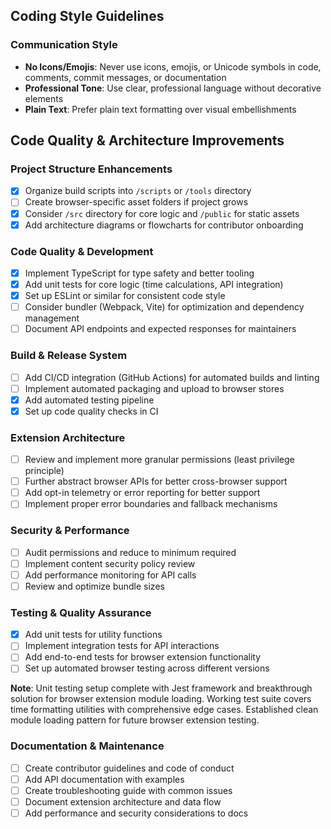 ## Coding Style Guidelines

### Communication Style
- **No Icons/Emojis**: Never use icons, emojis, or Unicode symbols in code, comments, commit messages, or documentation
- **Professional Tone**: Use clear, professional language without decorative elements
- **Plain Text**: Prefer plain text formatting over visual embellishments

## Code Quality & Architecture Improvements

### Project Structure Enhancements
- [x] Organize build scripts into `/scripts` or `/tools` directory
- [ ] Create browser-specific asset folders if project grows
- [x] Consider `/src` directory for core logic and `/public` for static assets
- [x] Add architecture diagrams or flowcharts for contributor onboarding

### Code Quality & Development
- [x] Implement TypeScript for type safety and better tooling
- [x] Add unit tests for core logic (time calculations, API integration)
- [x] Set up ESLint or similar for consistent code style
- [ ] Consider bundler (Webpack, Vite) for optimization and dependency management
- [ ] Document API endpoints and expected responses for maintainers

### Build & Release System
- [ ] Add CI/CD integration (GitHub Actions) for automated builds and linting
- [ ] Implement automated packaging and upload to browser stores
- [x] Add automated testing pipeline
- [x] Set up code quality checks in CI

### Extension Architecture
- [ ] Review and implement more granular permissions (least privilege principle)
- [ ] Further abstract browser APIs for better cross-browser support
- [ ] Add opt-in telemetry or error reporting for better support
- [ ] Implement proper error boundaries and fallback mechanisms

### Security & Performance
- [ ] Audit permissions and reduce to minimum required
- [ ] Implement content security policy review
- [ ] Add performance monitoring for API calls
- [ ] Review and optimize bundle sizes

### Testing & Quality Assurance
- [x] Add unit tests for utility functions
- [ ] Implement integration tests for API interactions
- [ ] Add end-to-end tests for browser extension functionality
- [ ] Set up automated browser testing across different versions

**Note**: Unit testing setup complete with Jest framework and breakthrough solution for browser extension module loading. Working test suite covers time formatting utilities with comprehensive edge cases. Established clean module loading pattern for future browser extension testing.

### Documentation & Maintenance
- [ ] Create contributor guidelines and code of conduct
- [ ] Add API documentation with examples
- [ ] Create troubleshooting guide with common issues
- [ ] Document extension architecture and data flow
- [ ] Add performance and security considerations to docs